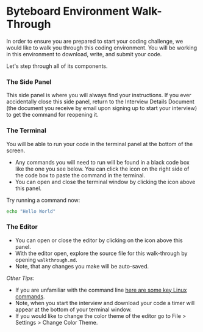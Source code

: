 # Byteboard Environment Walk-Through

In order to ensure you are prepared to start your coding challenge, we would like to walk you through this coding environment.
You will be working in this environment to download, write, and submit your code.

Let's step through all of its components.

### The Side Panel
This side panel is where you will always find your instructions. If you ever accidentally close this side panel, return to the Interview Details Document (the document you receive by email upon signing up to start your interview) to get the command for reopening it.

### The Terminal

You will be able to run your code in the terminal panel at the bottom of the screen.
* Any commands you will need to run will be found in a black code box like the one you see below.
You can click the  <walkthrough-cloud-shell-icon></walkthrough-cloud-shell-icon> icon on the right side of the code box to paste the command in the terminal.
* You can open and close the terminal window by clicking the <walkthrough-cloud-shell-icon></walkthrough-cloud-shell-icon> icon above this panel.

Try running a command now:

```bash
echo "Hello World"
```

### The Editor

*  You can open or close the editor by clicking on the <walkthrough-cloud-shell-editor-icon></walkthrough-cloud-shell-editor-icon> icon above this panel.
*  With the editor open, explore the source file for this walk-through by opening `walkthrough.md`.
*  Note, that any changes you make will be auto-saved.

*Other Tips:*
* If you are unfamiliar with the command line [here are some key Linux commands](http://www.informit.com/blogs/blog.aspx?uk=The-10-Most-Important-Linux-Commands).
* Note, when you start the interview and download your code a timer will appear at the bottom of your terminal window. 
* If you would like to change the color theme of the editor go to File > Settings > Change Color Theme. 
